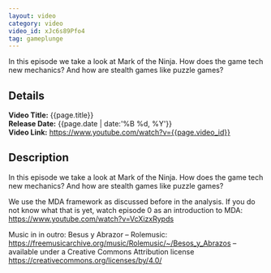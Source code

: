 ```yaml
---
layout: video
category: video
video_id: xJc6s89Pfo4
tag: gameplunge
---
```

In this episode we take a look at Mark of the Ninja. How does the game tech new mechanics? And how are stealth games like puzzle games?
<!--content-->

## Details
**Video Title:** {{page.title}}  
**Release Date:**  {{page.date | date:'%B %d, %Y'}}  
**Video Link:** <https://www.youtube.com/watch?v={{page.video_id}}>    

## Description    
In this episode we take a look at Mark of the Ninja. How does the game tech new mechanics? And how are stealth games like puzzle games?

We use the MDA framework as discussed before in the analysis. If you do not know what that is yet, watch episode 0 as an introduction to MDA: <https://www.youtube.com/watch?v=VcXizxRypds>

Music in in outro:
Besus y Abrazor – Rolemusic: <https://freemusicarchive.org/music/Rolemusic/~/Besos_y_Abrazos> – available under a Creative Commons Attribution license <https://creativecommons.org/licenses/by/4.0/>
